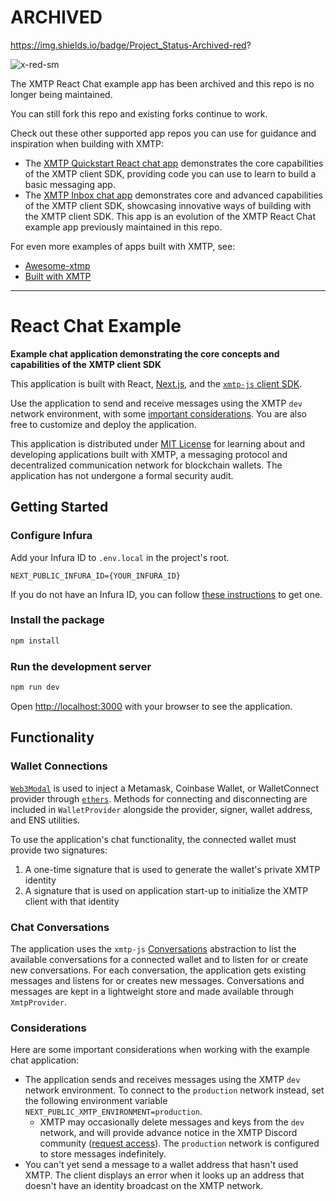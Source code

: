 # ARCHIVED

https://img.shields.io/badge/Project_Status-Archived-red?

![x-red-sm](https://user-images.githubusercontent.com/510695/163488403-1fb37e86-c673-4b48-954e-8460ae4d4b05.png)

The XMTP React Chat example app has been archived and this repo is no longer being maintained.

You can still fork this repo and existing forks continue to work.

Check out these other supported app repos you can use for guidance and inspiration when building with XMTP:

- The [XMTP Quickstart React chat app](https://github.com/xmtp/xmtp-quickstart-react) demonstrates the core capabilities of the XMTP client SDK, providing code you can use to learn to build a basic messaging app.
- The [XMTP Inbox chat app](https://github.com/xmtp-labs/xmtp-inbox-web) demonstrates core and advanced capabilities of the XMTP client SDK, showcasing innovative ways of building with the XMTP client SDK. This app is an evolution of the XMTP React Chat example app previously maintained in this repo.

For even more examples of apps built with XMTP, see:

- [Awesome-xtmp](https://github.com/xmtp/awesome-xmtp)
- [Built with XMTP](https://xmtp.org/built-with-xmtp)

---

# React Chat Example

**Example chat application demonstrating the core concepts and capabilities of the XMTP client SDK**

This application is built with React, [Next.js](https://nextjs.org/), and the [`xmtp-js` client SDK](https://github.com/xmtp/xmtp-js).

Use the application to send and receive messages using the XMTP `dev` network environment, with some [important considerations](#considerations). You are also free to customize and deploy the application.

This application is distributed under [MIT License](./LICENSE) for learning about and developing applications built with XMTP, a messaging protocol and decentralized communication network for blockchain wallets. The application has not undergone a formal security audit.

## Getting Started

### Configure Infura

Add your Infura ID to `.env.local` in the project's root.

```
NEXT_PUBLIC_INFURA_ID={YOUR_INFURA_ID}
```

If you do not have an Infura ID, you can follow [these instructions](https://blog.infura.io/getting-started-with-infura-28e41844cc89/) to get one.

### Install the package

```bash
npm install
```

### Run the development server

```bash
npm run dev
```

Open [http://localhost:3000](http://localhost:3000) with your browser to see the application.

## Functionality

### Wallet Connections

[`Web3Modal`](https://github.com/Web3Modal/web3modal) is used to inject a Metamask, Coinbase Wallet, or WalletConnect provider through [`ethers`](https://docs.ethers.io/v5/). Methods for connecting and disconnecting are included in `WalletProvider` alongside the provider, signer, wallet address, and ENS utilities.

To use the application's chat functionality, the connected wallet must provide two signatures:

1. A one-time signature that is used to generate the wallet's private XMTP identity
2. A signature that is used on application start-up to initialize the XMTP client with that identity

### Chat Conversations

The application uses the `xmtp-js` [Conversations](https://github.com/xmtp/xmtp-js#conversations) abstraction to list the available conversations for a connected wallet and to listen for or create new conversations. For each conversation, the application gets existing messages and listens for or creates new messages. Conversations and messages are kept in a lightweight store and made available through `XmtpProvider`.

### Considerations

Here are some important considerations when working with the example chat application:

- The application sends and receives messages using the XMTP `dev` network environment. To connect to the `production` network instead, set the following environment variable `NEXT_PUBLIC_XMTP_ENVIRONMENT=production`.
  - XMTP may occasionally delete messages and keys from the `dev` network, and will provide advance notice in the XMTP Discord community ([request access](https://xmtp.typeform.com/to/yojTJarb?utm_source=docs_home)). The `production` network is configured to store messages indefinitely.
- You can't yet send a message to a wallet address that hasn't used XMTP. The client displays an error when it looks up an address that doesn't have an identity broadcast on the XMTP network.
